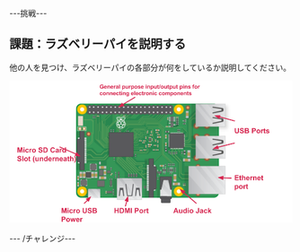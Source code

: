 \---挑戦\---

## 課題：ラズベリーパイを説明する

他の人を見つけ、ラズベリーパイの各部分が何をしているか説明してください。

![スクリーンショット](images/pi-labelled-names.png)

\--- /チャレンジ\---